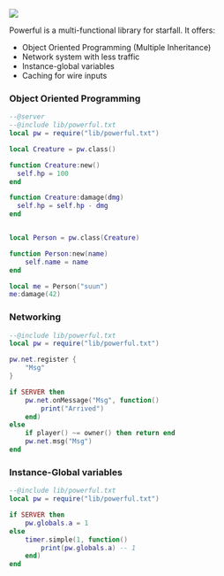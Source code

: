 ![](http://i.imgur.com/4dCCfNF.png)

Powerful is a multi-functional library for starfall. It offers:
- Object Oriented Programming (Multiple Inheritance)
- Network system with less traffic
- Instance-global variables
- Caching for wire inputs



### Object Oriented Programming
```lua
--@server
--@include lib/powerful.txt
local pw = require("lib/powerful.txt")

local Creature = pw.class()

function Creature:new()
  self.hp = 100
end

function Creature:damage(dmg)
  self.hp = self.hp - dmg
end


local Person = pw.class(Creature)

function Person:new(name)
    self.name = name
end

local me = Person("suun")
me:damage(42)
```

### Networking
```lua
--@include lib/powerful.txt
local pw = require("lib/powerful.txt")

pw.net.register {
	"Msg"
}

if SERVER then
	pw.net.onMessage("Msg", function()
		print("Arrived")
	end)
else
	if player() ~= owner() then return end
	pw.net.msg("Msg")
end
```

### Instance-Global variables
```lua
--@include lib/powerful.txt
local pw = require("lib/powerful.txt")

if SERVER then
	pw.globals.a = 1
else
	timer.simple(1, function()
		print(pw.globals.a) -- 1
	end)
end
```

